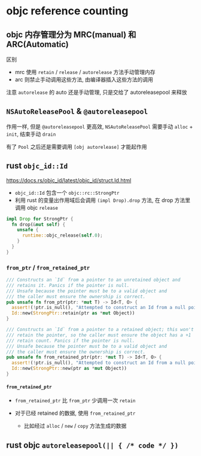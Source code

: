 # objc reference counting

## objc 内存管理分为 MRC(manual) 和 ARC(Automatic)

区别

- mrc 使用 `retain` / `release` / `autorelease` 方法手动管理内存
- arc 则禁止手动调用这些方法, 由编译器插入这些方法的调用

注意 `autorelease` 的 auto 还是手动管理, 只是交给了 autoreleasepool 来释放

## `NSAutoReleasePool` & `@autoreleasepool`

作用一样, 但是 `@autoreleasepool` 更高效, `NSAutoReleasePool` 需要手动 `alloc` + `init`, 结束手动 `drain`

有了 `Pool` 之后还是需要调用 `[obj autorelease]` 才能起作用

## rust `objc_id::Id`

https://docs.rs/objc_id/latest/objc_id/struct.Id.html

- `objc_id::Id` 包含一个 `objc::rc::StrongPtr`
- 利用 rust 的变量出作用域后会调用 `(impl Drop).drop` 方法, 在 drop 方法里调用 objc `release`

```rust
impl Drop for StrongPtr {
  fn drop(&mut self) {
    unsafe {
      runtime::objc_release(self.0);
    }
  }
}
```

### `from_ptr` / `from_retained_ptr`

```rust
/// Constructs an `Id` from a pointer to an unretained object and
/// retains it. Panics if the pointer is null.
/// Unsafe because the pointer must be to a valid object and
/// the caller must ensure the ownership is correct.
pub unsafe fn from_ptr(ptr: *mut T) -> Id<T, O> {
  assert!(!ptr.is_null(), "Attempted to construct an Id from a null pointer");
  Id::new(StrongPtr::retain(ptr as *mut Object))
}

/// Constructs an `Id` from a pointer to a retained object; this won't
/// retain the pointer, so the caller must ensure the object has a +1
/// retain count. Panics if the pointer is null.
/// Unsafe because the pointer must be to a valid object and
/// the caller must ensure the ownership is correct.
pub unsafe fn from_retained_ptr(ptr: *mut T) -> Id<T, O> {
  assert!(!ptr.is_null(), "Attempted to construct an Id from a null pointer");
  Id::new(StrongPtr::new(ptr as *mut Object))
}
```

#### `from_retained_ptr`

- `from_retained_ptr` 比 `from_ptr` 少调用一次 `retain`

- 对于已经 retained 的数据, 使用 `from_retained_ptr`

  - 比如经过 `alloc` / `new` / `copy` 方法生成的数据

## rust objc `autoreleasepool(|| { /* code */ })`

